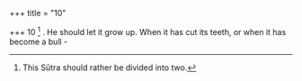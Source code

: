 +++
title = "10"

+++
10 [^3] . He should let it grow up. When it has cut its teeth, or when it has become a bull - 


[^3]:  This Sūtra should rather be divided into two.
